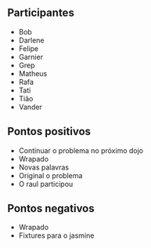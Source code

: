 ## Participantes

* Bob
* Darlene
* Felipe
* Garnier
* Grep
* Matheus
* Rafa
* Tati
* Tião
* Vander

## Pontos positivos

* Continuar o problema no próximo dojo
* Wrapado
* Novas palavras
* Original o problema
* O raul participou

## Pontos negativos

* Wrapado
* Fixtures para o jasmine